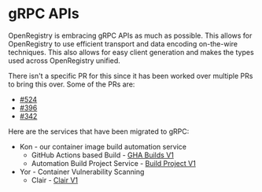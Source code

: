# gRPC APIs

OpenRegistry is embracing gRPC APIs as much as possible. This allows for OpenRegistry to use efficient transport and 
data encoding on-the-wire techniques. This also allows for easy client generation and makes the types used across OpenRegistry
unified.

There isn't a specific PR for this since it has been worked over multiple PRs to bring this over.
Some of the PRs are:
- [#524](https://github.com/containerish/OpenRegistry/pull/524)
- [#396](https://github.com/containerish/OpenRegistry/pull/396)
- [#342](https://github.com/containerish/OpenRegistry/pull/342)

Here are the services that have been migrated to gRPC:
- Kon - our container image build automation service
  - GitHub Actions based Build - [GHA Builds V1](https://github.com/containerish/OpenRegistry/blob/main/protos/services/kon/github_actions/v1/build_job.proto)
  - Automation Build Project Service - [Build Project V1](https://github.com/containerish/OpenRegistry/blob/main/protos/services/kon/github_actions/v1/build_project.proto)
- Yor - Container Vulnerability Scanning
  - Clair - [Clair V1](https://github.com/containerish/OpenRegistry/blob/feat/vuln-scanning/protos/services/yor/clair/v1)
